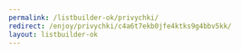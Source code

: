 ```yaml
---
permalink: /listbuilder-ok/privychki/
redirect: /enjoy/privychki/c4a6t7ekb0jfe4ktks9g4bbv5kk/
layout: listbuilder-ok
---
```


